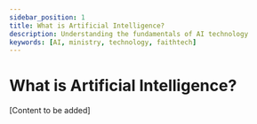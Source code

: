 ```yaml
---
sidebar_position: 1
title: What is Artificial Intelligence?
description: Understanding the fundamentals of AI technology
keywords: [AI, ministry, technology, faithtech]
---
```


# What is Artificial Intelligence?

[Content to be added]
